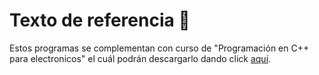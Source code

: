 # Texto de referencia :book:
Estos programas se complementan con curso de "Programación en C++ para electronicos" el cuál podrán descargarlo dando click <a href = "">aquí</a>.